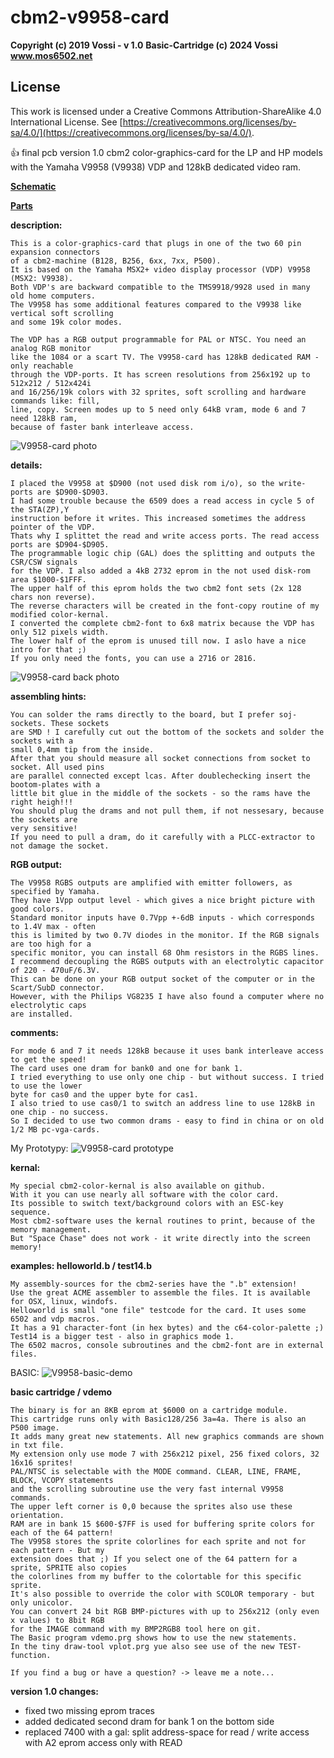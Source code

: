 # cbm2-v9958-card

**Copyright (c) 2019 Vossi - v 1.0**
**Basic-Cartridge (c) 2024 Vossi**
**www.mos6502.net**

## License
This work is licensed under a Creative Commons Attribution-ShareAlike 4.0
International License. See [https://creativecommons.org/licenses/by-sa/4.0/](https://creativecommons.org/licenses/by-sa/4.0/).

:thumbsup: final pcb version 1.0
cbm2 color-graphics-card for the LP and HP models with the Yamaha V9958 (V9938) VDP and 128kB dedicated video ram.

**[Schematic](https://github.com/vossi1/cbm2-v9958-card/blob/master/doc/Schematics.png)**

**[Parts](https://github.com/vossi1/cbm2-v9958-card/blob/master/doc/partlist)**

**description:**

    This is a color-graphics-card that plugs in one of the two 60 pin expansion connectors
    of a cbm2-machine (B128, B256, 6xx, 7xx, P500).
    It is based on the Yamaha MSX2+ video display processor (VDP) V9958 (MSX2: V9938).
    Both VDP's are backward compatible to the TMS9918/9928 used in many old home computers.
    The V9958 has some additional features compared to the V9938 like vertical soft scrolling
    and some 19k color modes.

    The VDP has a RGB output programmable for PAL or NTSC. You need an analog RGB monitor
    like the 1084 or a scart TV. The V9958-card has 128kB dedicated RAM - only reachable
    through the VDP-ports. It has screen resolutions from 256x192 up to 512x212 / 512x424i
    and 16/256/19k colors with 32 sprites, soft scrolling and hardware commands like: fill,
    line, copy. Screen modes up to 5 need only 64kB vram, mode 6 and 7 need 128kB ram,
    because of faster bank interleave access.

![V9958-card photo](https://github.com/vossi1/cbm2-v9958-card/blob/master/pictures/card10-front.jpg)

**details:**

    I placed the V9958 at $D900 (not used disk rom i/o), so the write-ports are $D900-$D903.
    I had some trouble because the 6509 does a read access in cycle 5 of the STA(ZP),Y
    instruction before it writes. This increased sometimes the address pointer of the VDP.
    Thats why I splittet the read and write access ports. The read access ports are $D904-$D905.
    The programmable logic chip (GAL) does the splitting and outputs the CSR/CSW signals
    for the VDP. I also added a 4kB 2732 eprom in the not used disk-rom area $1000-$1FFF.
    The upper half of this eprom holds the two cbm2 font sets (2x 128 chars non reverse).
    The reverse characters will be created in the font-copy routine of my modified color-kernal.
    I converted the complete cbm2-font to 6x8 matrix because the VDP has only 512 pixels width.
    The lower half of the eprom is unused till now. I aslo have a nice intro for that ;)
    If you only need the fonts, you can use a 2716 or 2816.

![V9958-card back photo](https://github.com/vossi1/cbm2-v9958-card/blob/master/pictures/card10-back.jpg)

**assembling hints:**

    You can solder the rams directly to the board, but I prefer soj-sockets. These sockets
    are SMD ! I carefully cut out the bottom of the sockets and solder the sockets with a
    small 0,4mm tip from the inside.
    After that you should measure all socket connections from socket to socket. All used pins
    are parallel connected except lcas. After doublechecking insert the bootom-plates with a
    little bit glue in the middle of the sockets - so the rams have the right heigh!!!
    You should plug the drams and not pull them, if not nessesary, because the sockets are
    very sensitive!
    If you need to pull a dram, do it carefully with a PLCC-extractor to not damage the socket.

**RGB output:**

    The V9958 RGBS outputs are amplified with emitter followers, as specified by Yamaha.
    They have 1Vpp output level - which gives a nice bright picture with good colors.
    Standard monitor inputs have 0.7Vpp +-6dB inputs - which corresponds to 1.4V max - often
    this is limited by two 0.7V diodes in the monitor. If the RGB signals are too high for a 
    specific monitor, you can install 68 Ohm resistors in the RGBS lines.
    I recommend decoupling the RGBS outputs with an electrolytic capacitor of 220 - 470uF/6.3V.
    This can be done on your RGB output socket of the computer or in the Scart/SubD connector.
    However, with the Philips VG8235 I have also found a computer where no electrolytic caps
    are installed.

**comments:**

    For mode 6 and 7 it needs 128kB because it uses bank interleave access to get the speed!
    The card uses one dram for bank0 and one for bank 1.
    I tried everything to use only one chip - but without success. I tried to use the lower
    byte for cas0 and the upper byte for cas1.
    I also tried to use cas0/1 to switch an address line to use 128kB in one chip - no success.
    So I decided to use two common drams - easy to find in china or on old 1/2 MB pc-vga-cards.

My Prototypy:
![V9958-card prototype](https://github.com/vossi1/cbm2-v9958-card/blob/master/pictures/prototype.jpg)

**kernal:**

    My special cbm2-color-kernal is also available on github.
    With it you can use nearly all software with the color card.
    Its possible to switch text/background colors with an ESC-key sequence.
    Most cbm2-software uses the kernal routines to print, because of the memory management.
    But "Space Chase" does not work - it write directly into the screen memory!

**examples: helloworld.b / test14.b**

    My assembly-sources for the cbm2-series have the ".b" extension!
    Use the great ACME assembler to assemble the files. It is available for OSX, linux, windofs.
    Helloworld is small "one file" testcode for the card. It uses some 6502 and vdp macros.
    It has a 91 character-font (in hex bytes) and the c64-color-palette ;)
    Test14 is a bigger test - also in graphics mode 1.
    The 6502 macros, console subroutines and the cbm2-font are in external files.

BASIC:
![V9958-basic-demo](https://github.com/vossi1/cbm2-v9958-card/blob/master/pictures/basic-demo.jpg)

**basic cartridge / vdemo**

    The binary is for an 8KB eprom at $6000 on a cartridge module.
    This cartridge runs only with Basic128/256 3a=4a. There is also an P500 image.
    It adds many great new statements. All new graphics commands are shown in txt file.
    My extension only use mode 7 with 256x212 pixel, 256 fixed colors, 32 16x16 sprites!
    PAL/NTSC is selectable with the MODE command. CLEAR, LINE, FRAME, BLOCK, VCOPY statements
    and the scrolling subroutine use the very fast internal V9958 commands.
    The upper left corner is 0,0 because the sprites also use these orientation.
    RAM are in bank 15 $600-$7FF is used for buffering sprite colors for each of the 64 pattern!
    The V9958 stores the sprite colorlines for each sprite and not for each pattern - But my
    extension does that ;) If you select one of the 64 pattern for a sprite, SPRITE also copies
    the colorlines from my buffer to the colortable for this specific sprite.
    It's also possible to override the color with SCOLOR temporary - but only unicolor.
    You can convert 24 bit RGB BMP-pictures with up to 256x212 (only even x values) to 8bit RGB
    for the IMAGE command with my BMP2RGB8 tool here on git.
    The Basic program vdemo.prg shows how to use the new statements.
    In the tiny draw-tool vplot.prg yue also see use of the new TEST-function.

    If you find a bug or have a question? -> leave me a note...

**version 1.0 changes:**

- fixed two missing eprom traces
- added dedicated second dram for bank 1 on the bottom side
- replaced 7400 with a gal:
    split address-space for read / write access with A2
    eprom access only with READ
